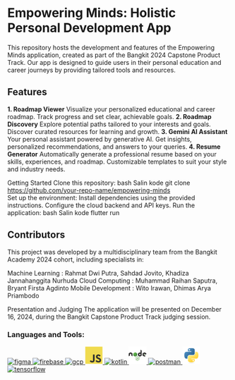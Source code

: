 # Empowering Minds: Holistic Personal Development App
This repository hosts the development and features of the Empowering Minds application, created as part of the Bangkit 2024 Capstone Product Track. Our app is designed to guide users in their personal education and career journeys by providing tailored tools and resources.

## Features
**1. Roadmap Viewer**
Visualize your personalized educational and career roadmap.
Track progress and set clear, achievable goals.
**2. Roadmap Discovery**
Explore potential paths tailored to your interests and goals.
Discover curated resources for learning and growth.
**3. Gemini AI Assistant**
Your personal assistant powered by generative AI.
Get insights, personalized recommendations, and answers to your queries.
**4. Resume Generator**
Automatically generate a professional resume based on your skills, experiences, and roadmap.
Customizable templates to suit your style and industry needs.

Getting Started
Clone this repository:
bash
Salin kode
git clone https://github.com/your-repo-name/empowering-minds  
Set up the environment:
Install dependencies using the provided instructions.
Configure the cloud backend and API keys.
Run the application:
bash
Salin kode
flutter run  
## Contributors
This project was developed by a multidisciplinary team from the Bangkit Academy 2024 cohort, including specialists in:

Machine Learning : Rahmat Dwi Putra, Sahdad Jovito, Khadiza Jannahanggita Nurhuda
Cloud Computing : Muhammad Raihan Saputra, Bryant Firsta Agdinto
Mobile Development : Wito Irawan, Dhimas Arya Priambodo

Presentation and Judging
The application will be presented on December 16, 2024, during the Bangkit Capstone Product Track judging session.

<h3 align="left">Languages and Tools:</h3>
<p align="left"> <a href="https://www.figma.com/" target="_blank" rel="noreferrer"> <img src="https://www.vectorlogo.zone/logos/figma/figma-icon.svg" alt="figma" width="40" height="40"/> </a> <a href="https://firebase.google.com/" target="_blank" rel="noreferrer"> <img src="https://www.vectorlogo.zone/logos/firebase/firebase-icon.svg" alt="firebase" width="40" height="40"/> </a> <a href="https://cloud.google.com" target="_blank" rel="noreferrer"> <img src="https://www.vectorlogo.zone/logos/google_cloud/google_cloud-icon.svg" alt="gcp" width="40" height="40"/> </a> <a href="https://developer.mozilla.org/en-US/docs/Web/JavaScript" target="_blank" rel="noreferrer"> <img src="https://raw.githubusercontent.com/devicons/devicon/master/icons/javascript/javascript-original.svg" alt="javascript" width="40" height="40"/> </a> <a href="https://kotlinlang.org" target="_blank" rel="noreferrer"> <img src="https://www.vectorlogo.zone/logos/kotlinlang/kotlinlang-icon.svg" alt="kotlin" width="40" height="40"/> </a> </a> <a href="https://nodejs.org" target="_blank" rel="noreferrer"> <img src="https://raw.githubusercontent.com/devicons/devicon/master/icons/nodejs/nodejs-original-wordmark.svg" alt="nodejs" width="40" height="40"/> </a> <a href="https://postman.com" target="_blank" rel="noreferrer"> <img src="https://www.vectorlogo.zone/logos/getpostman/getpostman-icon.svg" alt="postman" width="40" height="40"/> </a> <a href="https://www.python.org" target="_blank" rel="noreferrer"> <img src="https://raw.githubusercontent.com/devicons/devicon/master/icons/python/python-original.svg" alt="python" width="40" height="40"/> </a> <a href="https://www.tensorflow.org" target="_blank" rel="noreferrer"> <img src="https://www.vectorlogo.zone/logos/tensorflow/tensorflow-icon.svg" alt="tensorflow" width="40" height="40"/> </a> </p>

